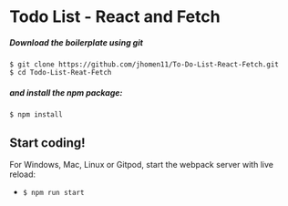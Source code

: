 # Todo List - React and Fetch


##### Download the boilerplate using git

```
$ git clone https://github.com/jhomen11/To-Do-List-React-Fetch.git
$ cd Todo-List-Reat-Fetch
```

##### and install the npm package:
```
$ npm install
```

## Start coding!

For Windows, Mac, Linux or Gitpod, start the webpack server with live reload:
- `$ npm run start`